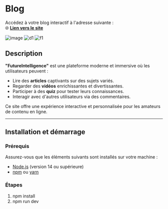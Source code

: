 # Blog

Accédez à votre blog interactif à l'adresse suivante :  
🌐 **[Lien vers le site](https://projectai-4a0b2.web.app/)**

![image](https://github.com/user-attachments/assets/6773ec7d-00b2-49e1-a896-5cf3e660f865)
![d1](https://github.com/user-attachments/assets/58386e51-d28a-4516-b568-aef824ecf775)
![f1](https://github.com/user-attachments/assets/6c371ee0-e1e3-4b52-9621-1994a688d590)



## Description

**"FutureIntelligence"** est une plateforme moderne et immersive où les utilisateurs peuvent :
- Lire des **articles** captivants sur des sujets variés.
- Regarder des **vidéos** enrichissantes et divertissantes.
- Participer à des **quiz** pour tester leurs connaissances.
- Interagir avec d'autres utilisateurs via des commentaires.

Ce site offre une expérience interactive et personnalisée pour les amateurs de contenu en ligne.

---

## Installation et démarrage

### Prérequis

Assurez-vous que les éléments suivants sont installés sur votre machine :
- [Node.js](https://nodejs.org/) (version 14 ou supérieure)
- [npm](https://www.npmjs.com/) ou [yarn](https://yarnpkg.com/)

### Étapes

1. npm install
2. npm run dev
